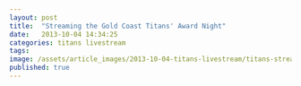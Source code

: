 ```yaml
---
layout: post
title:  "Streaming the Gold Coast Titans' Award Night"
date:   2013-10-04 14:34:25
categories: titans livestream
tags: 
image: /assets/article_images/2013-10-04-titans-livestream/titans-stream.jpg
published: true
---
```


